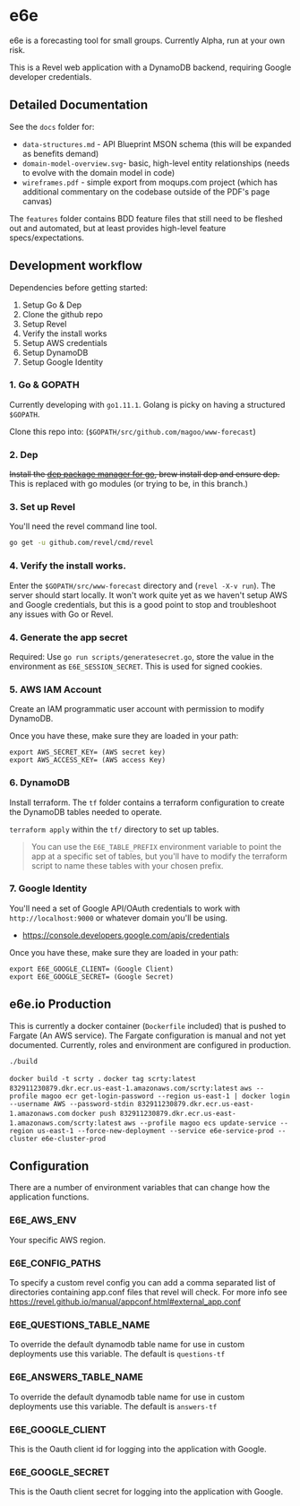 # e6e
e6e is a forecasting tool for small groups. Currently Alpha, run at your own risk.

This is a Revel web application with a DynamoDB backend, requiring Google developer credentials.

## Detailed Documentation

See the `docs` folder for:
- `data-structures.md` - API Blueprint MSON schema (this will be expanded as benefits demand)
- `domain-model-overview.svg`- basic, high-level entity relationships (needs to evolve with the domain model in code)
- `wireframes.pdf` - simple export from moqups.com project (which has additional commentary on the codebase outside of the PDF's page canvas)

The `features` folder contains BDD feature files that still need to be fleshed out and automated, but at least provides high-level feature specs/expectations.


## Development workflow
Dependencies before getting started:

1) Setup Go & Dep
2) Clone the github repo
3) Setup Revel
4) Verify the install works
5) Setup AWS credentials
6) Setup DynamoDB
7) Setup Google Identity


### 1. Go & GOPATH
Currently developing with `go1.11.1`. Golang is picky on having a structured `$GOPATH`.

Clone this repo into: (`$GOPATH/src/github.com/magoo/www-forecast`)

### 2. Dep
~~Install the [dep package manager for go](https://github.com/golang/dep), brew install dep and ensure dep.~~
This is replaced with go modules (or trying to be, in this branch.)


### 3. Set up Revel
You'll need the revel command line tool.

```bash
go get -u github.com/revel/cmd/revel
```

### 4. Verify the install works.
Enter the `$GOPATH/src/www-forecast` directory and (`revel -X-v run`). The server should start locally. It won't work quite yet as we haven't setup AWS and Google credentials, but this is a good point to stop and troubleshoot any issues with Go or Revel.

### 4. Generate the app secret

Required: Use `go run scripts/generatesecret.go`, store the value in the environment as `E6E_SESSION_SECRET`. This is used for signed cookies.

### 5. AWS IAM Account
Create an IAM programmatic user account with permission to modify DynamoDB.

Once you have these, make sure they are loaded in your path:
```
export AWS_SECRET_KEY= (AWS secret key)
export AWS_ACCESS_KEY= (AWS access Key)
```

### 6. DynamoDB
Install terraform. The `tf` folder contains a terraform configuration to create the DynamoDB tables needed to operate.

`terraform apply` within the `tf/` directory to set up tables.

> You can use the `E6E_TABLE_PREFIX` environment variable to point the app at a specific set of tables, but you'll have to modify the terraform script to name these tables with your chosen prefix.

### 7. Google Identity
You'll need a set of Google API/OAuth credentials to work with `http://localhost:9000` or whatever domain you'll be using.

- https://console.developers.google.com/apis/credentials

Once you have these, make sure they are loaded in your path:
```
export E6E_GOOGLE_CLIENT= (Google Client)
export E6E_GOOGLE_SECRET= (Google Secret)
```

## e6e.io Production
This is currently a docker container (`Dockerfile` included) that is pushed to Fargate (An AWS service). The Fargate configuration is manual and not yet documented. Currently, roles and environment are configured in production.

`./build`

`docker build -t scrty .`
`docker tag scrty:latest 832911230879.dkr.ecr.us-east-1.amazonaws.com/scrty:latest`
`aws --profile magoo ecr get-login-password --region us-east-1 | docker login --username AWS --password-stdin 832911230879.dkr.ecr.us-east-1.amazonaws.com`
`docker push 832911230879.dkr.ecr.us-east-1.amazonaws.com/scrty:latest`
`aws --profile magoo ecs update-service --region us-east-1 --force-new-deployment --service e6e-service-prod --cluster e6e-cluster-prod` 

## Configuration
There are a number of environment variables that can change how the application functions.

### E6E_AWS_ENV
Your specific AWS region.

### E6E_CONFIG_PATHS
To specify a custom revel config you can add a comma separated list of directories containing app.conf files that revel will check. For more info see https://revel.github.io/manual/appconf.html#external_app.conf

### E6E_QUESTIONS_TABLE_NAME
To override the default dynamodb table name for use in custom deployments use this variable. The default is `questions-tf`

### E6E_ANSWERS_TABLE_NAME
To override the default dynamodb table name for use in custom deployments use this variable. The default is `answers-tf`

### E6E_GOOGLE_CLIENT
This is the Oauth client id for logging into the application with Google.

### E6E_GOOGLE_SECRET
This is the Oauth client secret for logging into the application with Google.
